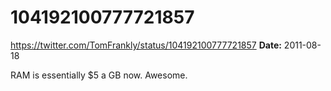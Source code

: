 # 104192100777721857
https://twitter.com/TomFrankly/status/104192100777721857
**Date:** 2011-08-18

RAM is essentially $5 a GB now. Awesome.
